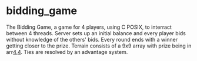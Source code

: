 # bidding_game
The Bidding Game, a game for 4 players, using C POSIX, to interract between 4 threads. Server sets up an initial balance and every player bids without knowledge of the others' bids. Every round ends with a winner getting closer to the prize. Terrain consists of a 9x9 array with prize being in arr[4,4](middle). Ties are resolved by an advantage system.
